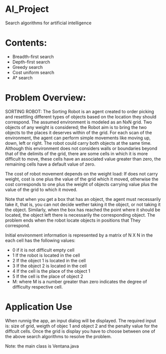 # AI_Project
Search algorithms for artificial intelligence

# Contents:
- Breadth-first search
- Depth-first search
- Greedy search
- Cost uniform search
- A* search


# Problem Overview:

SORTING ROBOT: The Sorting Robot is an agent created to order picking and resettling different types of objects based on the location they should correspond. The  assumed environment is modeled as an NxN grid. Two objects of any weight is considered; the Robot aim is to bring the two objects to the places it deserves within of the grid. For each scan of the environment, the agent can perform simple movements like moving up, down, left or right. The robot could carry both objects at the same time. Although this environment does not considers walls or boundaries beyond that of the delimits of the grid, there are some cells  in which it is more difficult to move, these cells have an associated value greater than zero, the remaining cells have a default value of zero.  

The cost of robot movement depends on the weight load: If does not carry weight, cost is one plus the value of the grid which it moved, otherwise the cost corresponds to one plus the weight of objects carrying value plus the value of the grid to which it moved.     

Note that when you get a box that has an object, the agent must necessarily take it, that is, you can not decide wether taking it the object, or not taking it the object. Similarly, when the box has reached the point where it should be located, the object left there is necessarily the corresponding object. The problem ends when the robot locate objects in positions that They correspond.

Initial environment information is represented by a matrix of N X N in the each cell has the following values:
- 0 if it is not difficult empty cell 
- 1 If the robot is located in the cell 
- 2 If the object 1 is located in the cell
- 3 If the object 2 is located in the cell
- 4 If the cell is the place of the object 1
- 5 If the cell is the place of object 2
- M: where M is a number greater than zero indicates the degree of difficulty respective cell.

# Application Use

When runnig the app, an input dialog will be displayed. The required input is: size of grid, weigth of objec 1 and object 2 and the penalty value for the diffcult cells. Once the grid is display you have to choose between one of the above search algorithms to resolve the problem.

Note: the main class is Ventana.java

